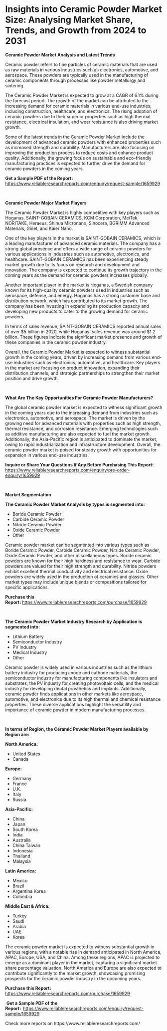 <p><h1>Insights into Ceramic Powder Market Size: Analysing Market Share, Trends, and Growth from 2024 to 2031</h1></p><p><strong>Ceramic Powder Market Analysis and Latest Trends</strong></p>
<p><p>Ceramic powder refers to fine particles of ceramic materials that are used as raw materials in various industries such as electronics, automotive, and aerospace. These powders are typically used in the manufacturing of ceramic components through processes like powder metallurgy and sintering.</p><p>The Ceramic Powder Market is expected to grow at a CAGR of 6.1% during the forecast period. The growth of the market can be attributed to the increasing demand for ceramic materials in various end-use industries, including construction, healthcare, and electronics. The rising adoption of ceramic powders due to their superior properties such as high thermal resistance, electrical insulation, and wear resistance is also driving market growth.</p><p>Some of the latest trends in the Ceramic Powder Market include the development of advanced ceramic powders with enhanced properties such as increased strength and durability. Manufacturers are also focusing on improving the production process to reduce costs and enhance product quality. Additionally, the growing focus on sustainable and eco-friendly manufacturing practices is expected to further drive the demand for ceramic powders in the coming years.</p></p>
<p><strong>Get a Sample PDF of the Report:&nbsp;</strong> <a href="https://www.reliableresearchreports.com/enquiry/request-sample/1659929">https://www.reliableresearchreports.com/enquiry/request-sample/1659929</a></p>
<p>&nbsp;</p>
<p><strong>Ceramic Powder Major Market Players</strong></p>
<p><p>The Ceramic Powder Market is highly competitive with key players such as Hoganas, SAINT-GOBAIN CERAMICS, KCM Corporation, MeiTek, NORITAKE, Heraeus, Shihua Micronano, Sinocera, BGRIMM Advanced Materials, Ginet, and Kaier Nano. </p><p>One of the key players in the market is SAINT-GOBAIN CERAMICS, which is a leading manufacturer of advanced ceramic materials. The company has a strong global presence and offers a wide range of ceramic powders for various applications in industries such as automotive, electronics, and healthcare. SAINT-GOBAIN CERAMICS has been experiencing steady market growth due to its focus on research and development and innovation. The company is expected to continue its growth trajectory in the coming years as the demand for ceramic powders increases globally.</p><p>Another important player in the market is Hoganas, a Swedish company known for its high-quality ceramic powders used in industries such as aerospace, defense, and energy. Hoganas has a strong customer base and distribution network, which has contributed to its market growth. The company has been investing in expanding its production capacity and developing new products to cater to the growing demand for ceramic powders.</p><p>In terms of sales revenue, SAINT-GOBAIN CERAMICS reported annual sales of over $5 billion in 2020, while Hoganas' sales revenue was around $1.2 billion. These figures indicate the significant market presence and growth of these companies in the ceramic powder industry.</p><p>Overall, the Ceramic Powder Market is expected to witness substantial growth in the coming years, driven by increasing demand from various end-use industries such as electronics, automotive, and healthcare. Key players in the market are focusing on product innovation, expanding their distribution channels, and strategic partnerships to strengthen their market position and drive growth.</p></p>
<p>&nbsp;</p>
<p><strong>What Are The Key Opportunities For Ceramic Powder Manufacturers?</strong></p>
<p><p>The global ceramic powder market is expected to witness significant growth in the coming years due to the increasing demand from industries such as electronics, automotive, and aerospace. The market is driven by the growing need for advanced materials with properties such as high strength, thermal resistance, and corrosion resistance. Emerging technologies such as additive manufacturing are also expected to fuel the market growth. Additionally, the Asia-Pacific region is anticipated to dominate the market, owing to rapid industrialization and infrastructure development. Overall, the ceramic powder market is poised for steady growth with opportunities for expansion in various end-use industries.</p></p>
<p><strong>Inquire or Share Your Questions If Any Before Purchasing This Report:</strong> <a href="https://www.reliableresearchreports.com/enquiry/pre-order-enquiry/1659929">https://www.reliableresearchreports.com/enquiry/pre-order-enquiry/1659929</a></p>
<p>&nbsp;</p>
<p><strong>Market Segmentation</strong></p>
<p><strong>The Ceramic Powder Market Analysis by types is segmented into:</strong></p>
<p><ul><li>Boride Ceramic Powder</li><li>Carbide Ceramic Powder</li><li>Nitride Ceramic Powder</li><li>Oxide Ceramic Powder</li><li>Other</li></ul></p>
<p><p>Ceramic powder market can be segmented into various types such as Boride Ceramic Powder, Carbide Ceramic Powder, Nitride Ceramic Powder, Oxide Ceramic Powder, and other miscellaneous types. Boride ceramic powders are known for their high hardness and resistance to wear. Carbide powders are valued for their high strength and durability. Nitride powders exhibit excellent thermal conductivity and electrical resistance. Oxide powders are widely used in the production of ceramics and glasses. Other market types may include unique blends or compositions tailored for specific applications.</p></p>
<p><strong>Purchase this Report:&nbsp;</strong><a href="https://www.reliableresearchreports.com/purchase/1659929">https://www.reliableresearchreports.com/purchase/1659929</a></p>
<p>&nbsp;</p>
<p><strong>The Ceramic Powder Market Industry Research by Application is segmented into:</strong></p>
<p><ul><li>Lithium Battery</li><li>Semiconductor Industry</li><li>PV Industry</li><li>Medical Industry</li><li>Other</li></ul></p>
<p><p>Ceramic powder is widely used in various industries such as the lithium battery industry for producing anode and cathode materials, the semiconductor industry for manufacturing components like insulators and substrates, the PV industry for creating photovoltaic cells, and the medical industry for developing dental prosthetics and implants. Additionally, ceramic powder finds applications in other markets like aerospace, automotive, and electronics due to its high thermal and chemical resistance properties. These diverse applications highlight the versatility and importance of ceramic powder in modern manufacturing processes.</p></p>
<p>&nbsp;</p>
<p><strong>In terms of Region, the Ceramic Powder Market Players available by Region are:</strong></p>
<p>
    <p> <strong> North America: </strong>
        <ul>
            <li>United States</li>
            <li>Canada</li>
        </ul>
        </p> 
    <p> <strong> Europe: </strong>
        <ul>
            <li>Germany</li>
            <li>France</li>
            <li>U.K.</li>
            <li>Italy</li>
            <li>Russia</li>
        </ul>
        </p> 
    <p> <strong> Asia-Pacific: </strong>
        <ul>
            <li>China</li>
            <li>Japan</li>
            <li>South Korea</li>
            <li>India</li>
            <li>Australia</li>
            <li>China Taiwan</li>
            <li>Indonesia</li>
            <li>Thailand</li>
            <li>Malaysia</li>
        </ul>
        </p> 
    <p> <strong> Latin America: </strong>
        <ul>
            <li>Mexico</li>
            <li>Brazil</li>
            <li>Argentina Korea</li>
            <li>Colombia</li>
        </ul>
        </p> 
    <p> <strong> Middle East & Africa: </strong>
        <ul>
            <li>Turkey</li>
            <li>Saudi</li>
            <li>Arabia</li>
            <li>UAE</li>
            <li>Korea</li>
        </ul>
    </p>
    </p>
<p><p>The ceramic powder market is expected to witness substantial growth in various regions, with a notable rise in demand anticipated in North America, APAC, Europe, USA, and China. Among these regions, APAC is projected to emerge as a dominant player in the market, capturing a significant market share percentage valuation. North America and Europe are also expected to contribute significantly to the market growth, showcasing promising prospects for the ceramic powder industry in the upcoming years.</p></p>
<p><strong>Purchase this Report: </strong><a href="https://www.reliableresearchreports.com/purchase/1659929">https://www.reliableresearchreports.com/purchase/1659929</a></p>
<p>&nbsp;<strong>Get a Sample PDF of the Report:&nbsp;&nbsp;</strong><a href="https://www.reliableresearchreports.com/enquiry/request-sample/1659929">https://www.reliableresearchreports.com/enquiry/request-sample/1659929</a></p>
<p><strong></strong></p>
<p>Check more reports on https://www.reliableresearchreports.com/</p>
